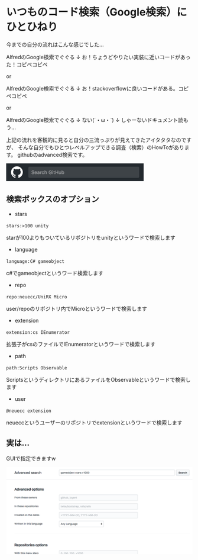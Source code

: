 # いつものコード検索（Google検索）にひとひねり

今までの自分の流れはこんな感じでした…

AlfredのGoogle検索でぐぐる
↓
お！ちょうどやりたい実装に近いコードがあった！コピペコピペ

or

AlfredのGoogle検索でぐぐる
↓
お！stackoverflowに良いコードがある。コピペコピペ

or

AlfredのGoogle検索でぐぐる
↓
ない(´・ω・`)
↓
しゃーないドキュメント読もう…


上記の流れを客観的に見ると自分の三流っぷりが見えてきたアイタタタなのですが、
そんな自分でもひとつレベルアップできる調査（検索）のHowToがあります。
githubのadvanced検索です。

![img](./sc.png)



## 検索ボックスのオプション

- stars

`stars:>100 unity`

starが100よりもついているリポジトリをunityというワードで検索します

- language

`language:C# gameobject`

c#でgameobjectというワード検索します

- repo

`repo:neuecc/UniRX Micro`

user/repoのリポジトリ内でMicroというワードで検索します

- extension

`extension:cs IEnumerator`

拡張子がcsのファイルでIEnumeratorというワードで検索します

- path

`path:Scripts Observable`

ScriptsというディレクトリにあるファイルをObservableというワードで検索します

- user

`@neuecc extension`

neueccというユーザーのリポジトリでextensionというワードで検索します


## 実は…

GUIで指定できますw

![img2](./sc2.png)


